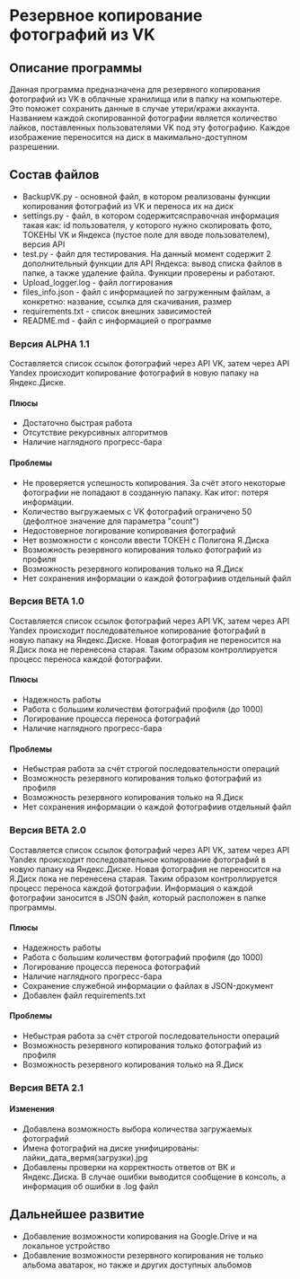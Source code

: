 # Резервное копирование фотографий из VK

## Описание программы
Данная программа предназначена для резервного копирования 
фотографий из VK в облачные хранилища или в папку на компьютере.
Это поможет сохранить данные в случае утери/кражи аккаунта.
Названием каждой скопированной фотографии является количество
лайков, поставленных пользователями VK под эту фотографию. 
Каждое изображение переносится на диск в макимально-доступном разрешении.

## Состав файлов
- BackupVK.py - основной файл, в котором реализованы функции 
копирования фотографий из VK и переноса их на диск
- settings.py - файл, в котором содержитсясправочная информация
такая как: id пользователя, у которого нужно скопировать фото,
ТОКЕНЫ VK и Яндекса (пустое поле для вводе пользователем), версия API
- test.py - файл для тестирования. На данный момент содержит
2 дополнительный функции для API Яндекса: вывод списка
файлов в папке, а также удаление файла. Функции проверены и
работают.
- Upload_logger.log - файл логгирования
- files_info.json - файл с информацией по загруженным файлам,
а конкретно: название, ссылка для скачивания, размер
- requirements.txt - список внешних зависимостей
- README.md - файл с информацией о программе

### Версия ALPHA 1.1
Составляется список ссылок фотографий через API VK, 
затем через API Yandex происходит копирование фотографий в новую папаку на
Яндекс.Диске.

#### Плюсы
- Достаточно быстрая работа
- Отсутствие рекурсивных алгоритмов
- Наличие наглядного прогресс-бара


#### Проблемы
- Не проверяется успешность копирования. За счёт этого
некоторые фотографии не попадают в созданную папаку. 
Как итог: потеря информации.
- Количество выгружаемых с VK фотографий ограничено 50 
(дефолтное значение для параметра "count")
- Недостоверное логирование копирования фотографий
- Нет возможности с консоли ввести ТОКЕН с Полигона Я.Диска
- Возможность резервного копирования только фотографий 
из профиля
- Возможность резервного копирования только на Я.Диск
- Нет сохранения информации о каждой фотографиив отдельный файл

### Версия BETA 1.0
Составляется список ссылок фотографий через API VK, 
затем через API Yandex происходит последовательное 
копирование фотографий в новую папаку на
Яндекс.Диске. Новая фотография не переносится на Я.Диск
пока не перенесена старая. Таким образом контроллируется 
процесс переноса каждой фотографии.

#### Плюсы
- Надежность работы
- Работа с большим количествм фотографий профиля (до 1000)
- Логирование процесса переноса фотографий
- Наличие наглядного прогресс-бара

#### Проблемы
- Небыстрая работа за счёт строгой последовательности операций
- Возможность резервного копирования только фотографий 
из профиля
- Возможность резервного копирования только на Я.Диск
- Нет сохранения информации о каждой фотографиив отдельный файл

### Версия BETA 2.0
Составляется список ссылок фотографий через API VK, 
затем через API Yandex происходит последовательное 
копирование фотографий в новую папаку на
Яндекс.Диске. Новая фотография не переносится на Я.Диск
пока не перенесена старая. Таким образом контроллируется 
процесс переноса каждой фотографии. Информация о каждой
фотографии заносится в JSON файл, который расположен
в папке программы.

#### Плюсы
- Надежность работы
- Работа с большим количествм фотографий профиля (до 1000)
- Логирование процесса переноса фотографий
- Наличие наглядного прогресс-бара
- Сохранение служебной информации о файлах в JSON-документ
- Добавлен файл requirements.txt

#### Проблемы
- Небыстрая работа за счёт строгой последовательности операций
- Возможность резервного копирования только фотографий 
из профиля
- Возможность резервного копирования только на Я.Диск

### Версия BETA 2.1

#### Изменения
- Добавлена возможность выбора количества загружаемых фотографий
- Имена фотографий на диске унифицированы: лайки_дата_вермя(загрузки).jpg
- Добавлены проверки на корректность ответов от ВК и Яндекс.Диска. В случае ошибки
выводится сообщение в консоль, а информация об ошибки в .log файл


## Дальнейшее развитие
- Добавление возможности копирования на Google.Drive
и на локальное устройство
- Добавление возможности резервного копирования не
только альбома аватарок, но также и других доступных альбомов
